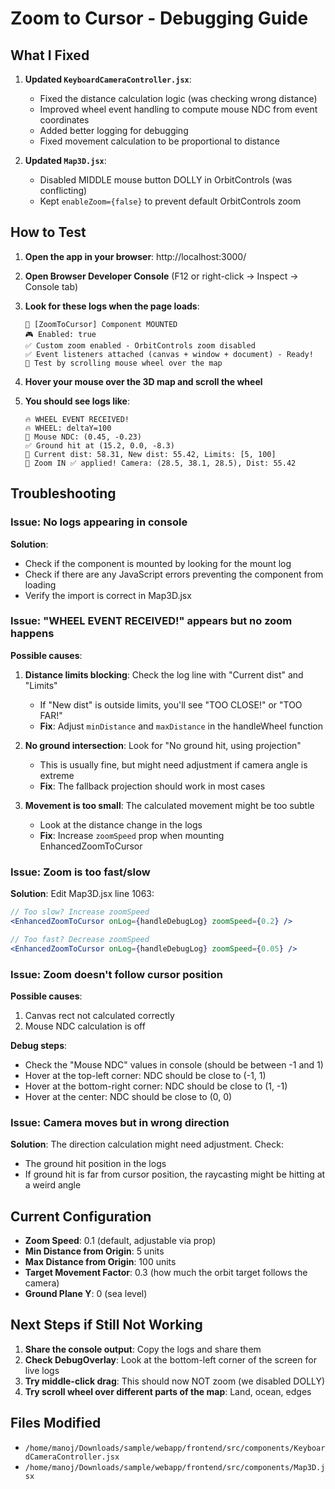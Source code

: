 # Zoom to Cursor - Debugging Guide

## What I Fixed

1. **Updated `KeyboardCameraController.jsx`**:
   - Fixed the distance calculation logic (was checking wrong distance)
   - Improved wheel event handling to compute mouse NDC from event coordinates
   - Added better logging for debugging
   - Fixed movement calculation to be proportional to distance

2. **Updated `Map3D.jsx`**:
   - Disabled MIDDLE mouse button DOLLY in OrbitControls (was conflicting)
   - Kept `enableZoom={false}` to prevent default OrbitControls zoom

## How to Test

1. **Open the app in your browser**: http://localhost:3000/

2. **Open Browser Developer Console** (F12 or right-click → Inspect → Console tab)

3. **Look for these logs when the page loads**:
   ```
   🚀 [ZoomToCursor] Component MOUNTED
   🎮 Enabled: true
   ✅ Custom zoom enabled - OrbitControls zoom disabled
   ✅ Event listeners attached (canvas + window + document) - Ready!
   📍 Test by scrolling mouse wheel over the map
   ```

4. **Hover your mouse over the 3D map and scroll the wheel**

5. **You should see logs like**:
   ```
   🔥 WHEEL EVENT RECEIVED!
   🔥 WHEEL: deltaY=100
   🎯 Mouse NDC: (0.45, -0.23)
   ✅ Ground hit at (15.2, 0.0, -8.3)
   📏 Current dist: 58.31, New dist: 55.42, Limits: [5, 100]
   🎯 Zoom IN ✅ applied! Camera: (28.5, 38.1, 28.5), Dist: 55.42
   ```

## Troubleshooting

### Issue: No logs appearing in console
**Solution**: 
- Check if the component is mounted by looking for the mount log
- Check if there are any JavaScript errors preventing the component from loading
- Verify the import is correct in Map3D.jsx

### Issue: "WHEEL EVENT RECEIVED!" appears but no zoom happens
**Possible causes**:
1. **Distance limits blocking**: Check the log line with "Current dist" and "Limits"
   - If "New dist" is outside limits, you'll see "TOO CLOSE!" or "TOO FAR!"
   - **Fix**: Adjust `minDistance` and `maxDistance` in the handleWheel function
   
2. **No ground intersection**: Look for "No ground hit, using projection"
   - This is usually fine, but might need adjustment if camera angle is extreme
   - **Fix**: The fallback projection should work in most cases

3. **Movement is too small**: The calculated movement might be too subtle
   - Look at the distance change in the logs
   - **Fix**: Increase `zoomSpeed` prop when mounting EnhancedZoomToCursor

### Issue: Zoom is too fast/slow
**Solution**: Edit Map3D.jsx line 1063:
```jsx
// Too slow? Increase zoomSpeed
<EnhancedZoomToCursor onLog={handleDebugLog} zoomSpeed={0.2} />

// Too fast? Decrease zoomSpeed  
<EnhancedZoomToCursor onLog={handleDebugLog} zoomSpeed={0.05} />
```

### Issue: Zoom doesn't follow cursor position
**Possible causes**:
1. Canvas rect not calculated correctly
2. Mouse NDC calculation is off

**Debug steps**:
- Check the "Mouse NDC" values in console (should be between -1 and 1)
- Hover at the top-left corner: NDC should be close to (-1, 1)
- Hover at the bottom-right corner: NDC should be close to (1, -1)
- Hover at the center: NDC should be close to (0, 0)

### Issue: Camera moves but in wrong direction
**Solution**: The direction calculation might need adjustment. Check:
- The ground hit position in the logs
- If ground hit is far from cursor position, the raycasting might be hitting at a weird angle

## Current Configuration

- **Zoom Speed**: 0.1 (default, adjustable via prop)
- **Min Distance from Origin**: 5 units
- **Max Distance from Origin**: 100 units
- **Target Movement Factor**: 0.3 (how much the orbit target follows the camera)
- **Ground Plane Y**: 0 (sea level)

## Next Steps if Still Not Working

1. **Share the console output**: Copy the logs and share them
2. **Check DebugOverlay**: Look at the bottom-left corner of the screen for live logs
3. **Try middle-click drag**: This should now NOT zoom (we disabled DOLLY)
4. **Try scroll wheel over different parts of the map**: Land, ocean, edges

## Files Modified

- `/home/manoj/Downloads/sample/webapp/frontend/src/components/KeyboardCameraController.jsx`
- `/home/manoj/Downloads/sample/webapp/frontend/src/components/Map3D.jsx`
